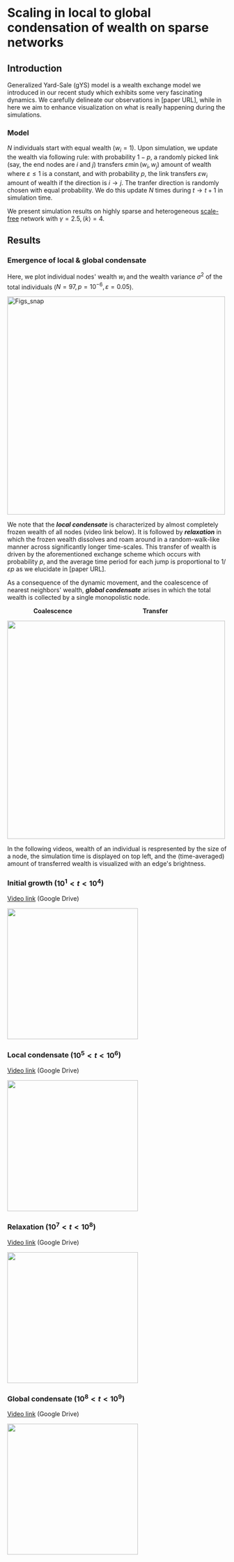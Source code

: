 # Scaling in local to global condensation of wealth on sparse networks

## Introduction
Generalized Yard-Sale (gYS) model is a wealth exchange model we introduced in our recent study which exhibits some very fascinating dynamics. We carefully delineate our observations in [paper URL], while in here we aim to enhance visualization on what is really happening during the simulations. 

### Model
$N$ individuals start with equal wealth ($w_i=1$). Upon simulation, we update the wealth via following rule: with probability $1-p$, a randomly picked link (say, the end nodes are $i$ and $j$) transfers $\varepsilon \min(w_i,w_j)$ amount of wealth where $\varepsilon \le 1$ is a constant, and with probability $p$, the link transfers $\varepsilon w_i$ amount of wealth if the direction is $i \rightarrow j$. The tranfer direction is randomly chosen with equal probability. We do this update $N$ times during $t \rightarrow t+1$ in simulation time. 

We present simulation results on highly sparse and heterogeneous [scale-free](https://en.wikipedia.org/wiki/Scale-free_network) network with $\gamma=2.5, \langle k \rangle=4$.



## Results

### Emergence of local & global condensate
Here, we plot individual nodes' wealth $w_i$ and the wealth variance $\sigma^2$ of the total individuals ($N=97, p=10^{-6}, \varepsilon=0.05$). 

<img align="center" width="500" alt="Figs_snap" src="https://user-images.githubusercontent.com/73336039/224218576-c6390ebb-98ba-4a54-9f8e-e28576851008.png">

We note that the ***local condensate*** is characterized by almost completely frozen wealth of all nodes (video link below). It is followed by ***relaxation*** in which the frozen wealth dissolves and roam around in a random-walk-like manner across significantly longer time-scales. This transfer of wealth is driven by the aforementioned exchange scheme which occurs with probability $p$, and the average time period for each jump is proportional to $1/\varepsilon p$ as we elucidate in [paper URL].

As a consequence of the dynamic movement, and the coalescence of nearest neighbors' wealth, ***global condensate*** arises in which the total wealth is collected by a single monopolistic node. 
<br />
 
&emsp;&emsp;&emsp;&emsp; **Coalescence** &emsp;&emsp;&emsp;&emsp;&emsp;&emsp;&emsp;&emsp;&emsp;&emsp;&emsp; **Transfer**

<img src="https://user-images.githubusercontent.com/73336039/224312265-6fe85e0a-4bee-4f37-bc9b-9cb0f1d98598.gif" width="500" />


In the following videos, wealth of an individual is respresented by the size of a node, the simulation time is displayed on top left, and the (time-averaged) amount of transferred wealth is visualized with an edge's brightness. 


### Initial growth ($10^1 < t < 10^4$)

[Video link](https://drive.google.com/file/d/1wDLWEYJveX0tX26qWktbd9tYN1gWEwkS/view?usp=share_link) (Google Drive)

<img src="https://user-images.githubusercontent.com/73336039/223454770-ea451211-e225-4506-82f0-6157ff966b3c.png" width="300" height="300" />


### Local condensate ($10^5 < t < 10^6$)

[Video link](https://drive.google.com/file/d/12hHhMHN0Bl-iAV__TnQnWWO1TFTtF0ef/view?usp=share_link) (Google Drive)

<img src="https://user-images.githubusercontent.com/73336039/223454798-75b65b77-4b13-40ae-becd-531accbec6a6.png" width="300" height="300" />


### Relaxation ($10^7 < t < 10^8$)

[Video link](https://drive.google.com/file/d/1-oZu167EcNQZnJlnaDbg2dm_PZQLSlCU/view?usp=share_link) (Google Drive)

<img src="https://user-images.githubusercontent.com/73336039/223454819-97870ff5-b870-4f05-974c-9acb574ba8d3.png" width="300" height="300" />


### Global condensate ($10^8 < t < 10^9$)

[Video link](https://drive.google.com/file/d/1jkMI_qgEmncgAqNV9xwKzFJ3OhkflxvZ/view?usp=share_link) (Google Drive)

<img src="https://user-images.githubusercontent.com/73336039/223454848-c463f3d9-df5d-45e1-89ec-42cc9c689242.png" width="300" height="300" />



